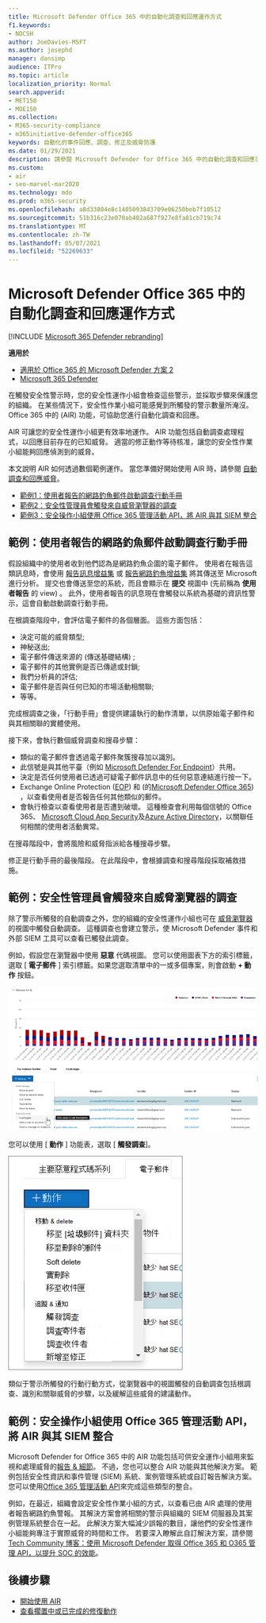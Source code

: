 ```yaml
---
title: Microsoft Defender Office 365 中的自動化調查和回應運作方式
f1.keywords:
- NOCSH
author: JoeDavies-MSFT
ms.author: josephd
manager: dansimp
audience: ITPro
ms.topic: article
localization_priority: Normal
search.appverid:
- MET150
- MOE150
ms.collection:
- M365-security-compliance
- m365initiative-defender-office365
keywords: 自動化的事件回應、調查、修正及威脅防護
ms.date: 01/29/2021
description: 請參閱 Microsoft Defender for Office 365 中的自動化調查和回應功能的運作方式
ms.custom:
- air
- seo-marvel-mar2020
ms.technology: mdo
ms.prod: m365-security
ms.openlocfilehash: a8d33804e8c1405093843709e06250beb7f10512
ms.sourcegitcommit: 51b316c23e070ab402a687f927e8fa01cb719c74
ms.translationtype: MT
ms.contentlocale: zh-TW
ms.lasthandoff: 05/07/2021
ms.locfileid: "52269633"
---
```

# <a name="how-automated-investigation-and-response-works-in-microsoft-defender-for-office-365"></a>Microsoft Defender Office 365 中的自動化調查和回應運作方式

[!INCLUDE [Microsoft 365 Defender rebranding](../includes/microsoft-defender-for-office.md)]

**適用於**
- [適用於 Office 365 的 Microsoft Defender 方案 2](defender-for-office-365.md)
- [Microsoft 365 Defender](../defender/microsoft-365-defender.md)

在觸發安全性警示時，您的安全性運作小組會檢查這些警示，並採取步驟來保護您的組織。 在某些情況下，安全性作業小組可能感覺到所觸發的警示數量所淹沒。 Office 365 中的 (AIR) 功能，可協助您進行自動化調查和回應。

AIR 可讓您的安全性運作小組更有效率地運作。 AIR 功能包括自動調查處理程式，以回應目前存在的已知威脅。 適當的修正動作等待核准，讓您的安全性作業小組能夠回應偵測到的威脅。

本文說明 AIR 如何透過數個範例運作。 當您準備好開始使用 AIR 時，請參閱 [自動調查和回應威脅](office-365-air.md)。

- [範例1：使用者報告的網路釣魚郵件啟動調查行動手冊](#example-a-user-reported-phish-message-launches-an-investigation-playbook)
- [範例2：安全性管理員會觸發來自威脅瀏覽器的調查](#example-a-security-administrator-triggers-an-investigation-from-threat-explorer)
- [範例3：安全操作小組使用 Office 365 管理活動 API，將 AIR 與其 SIEM 整合](#example-a-security-operations-team-integrates-air-with-their-siem-using-the-office-365-management-activity-api)

## <a name="example-a-user-reported-phish-message-launches-an-investigation-playbook"></a>範例：使用者報告的網路釣魚郵件啟動調查行動手冊

假設組織中的使用者收到他們認為是網路釣魚企圖的電子郵件。 使用者在報告這類訊息時，會使用 [報告訊息增益集](enable-the-report-message-add-in.md) 或 [報告網路釣魚增益集](enable-the-report-phish-add-in.md) 將其傳送至 Microsoft 進行分析。 提交也會傳送至您的系統，而且會顯示在 **提交** 視圖中 (先前稱為 **使用者報告** 的 view) 。 此外，使用者報告的訊息現在會觸發以系統為基礎的資訊性警示，這會自動啟動調查行動手冊。

在根調查階段中，會評估電子郵件的各個層面。 這些方面包括：

- 決定可能的威脅類型;
- 神秘送出;
- 電子郵件傳送來源的 (傳送基礎結構) ;
- 電子郵件的其他實例是否已傳遞或封鎖;
- 我們分析員的評估;
- 電子郵件是否與任何已知的市場活動相關聯;
- 等等。

完成根調查之後，「行動手冊」會提供建議執行的動作清單，以供原始電子郵件和與其相關聯的實體使用。

接下來，會執行數個威脅調查和搜尋步驟：

- 類似的電子郵件會透過電子郵件聚簇搜尋加以識別。
- 此信號是與其他平臺（例如 [Microsoft Defender For Endpoint](/windows/security/threat-protection/microsoft-defender-atp/microsoft-defender-advanced-threat-protection)）共用。
- 決定是否任何使用者已透過可疑電子郵件訊息中的任何惡意連結進行按一下。
- Exchange Online Protection ([EOP](exchange-online-protection-overview.md)) 和 (的[Microsoft Defender Office 365](defender-for-office-365.md)) ，以查看使用者是否報告任何其他類似的郵件。
- 會執行檢查以查看使用者是否遭到破壞。 這種檢查會利用每個信號的 Office 365、 [Microsoft Cloud App Security](/cloud-app-security)及[Azure Active Directory](/azure/active-directory)，以關聯任何相關的使用者活動異常。

在搜尋階段中，會將風險和威脅指派給各種搜尋步驟。

修正是行動手冊的最後階段。 在此階段中，會根據調查和搜尋階段採取補救措施。

## <a name="example-a-security-administrator-triggers-an-investigation-from-threat-explorer"></a>範例：安全性管理員會觸發來自威脅瀏覽器的調查

除了警示所觸發的自動調查之外，您的組織的安全性運作小組也可在 [威脅瀏覽器](threat-explorer.md)的視圖中觸發自動調查。  這種調查也會建立警示，使 Microsoft Defender 事件和外部 SIEM 工具可以查看已觸發此調查。

例如，假設您在瀏覽器中使用 **惡意** 代碼視圖。 您可以使用圖表下方的索引標籤，選取 [ **電子郵件** ] 索引標籤。如果您選取清單中的一或多個專案，則會啟動 **+ 動作** 按鈕。

![具有選取郵件的 Explorer](../../media/Explorer-Malware-Email-ActionsInvestigate.png)

您可以使用 [ **動作** ] 功能表，選取 [ **觸發調查**]。

![選取郵件的動作功能表](../../media/explorer-malwareview-selectedemails-actions.jpg)

類似于警示所觸發的行動行動方式，從瀏覽器中的視圖觸發的自動調查包括根調查、識別和關聯威脅的步驟，以及緩解這些威脅的建議動作。

## <a name="example-a-security-operations-team-integrates-air-with-their-siem-using-the-office-365-management-activity-api"></a>範例：安全操作小組使用 Office 365 管理活動 API，將 AIR 與其 SIEM 整合

Microsoft Defender for Office 365 中的 AIR 功能包括可供安全運作小組用來監視和處理威脅的[報告 & 細節](air-view-investigation-results.md)。 不過，您也可以整合 AIR 功能與其他解決方案。 範例包括安全性資訊和事件管理 (SIEM) 系統、案例管理系統或自訂報告解決方案。 您可以使用[Office 365 管理活動 API](/office/office-365-management-api/office-365-management-activity-api-reference)來完成這些類型的整合。

例如，在最近，組織會設定安全性作業小組的方式，以查看已由 AIR 處理的使用者報告網路釣魚警報。 其解決方案會將相關的警示與組織的 SIEM 伺服器及其案例管理系統整合在一起。 此解決方案大幅減少誤報的數目，讓他們的安全性運作小組能夠專注于實際威脅的時間和工作。 若要深入瞭解此自訂解決方案，請參閱[Tech Community 博客：使用 Microsoft Defender 取得 Office 365 和 O365 管理 API，以提升 SOC 的效能](https://techcommunity.microsoft.com/t5/microsoft-security-and/improve-the-effectiveness-of-your-soc-with-office-365-atp-and/ba-p/1525185)。

## <a name="next-steps"></a>後續步驟

- [開始使用 AIR](office-365-air.md)
- [查看擱置中或已完成的修復動作](air-review-approve-pending-completed-actions.md)